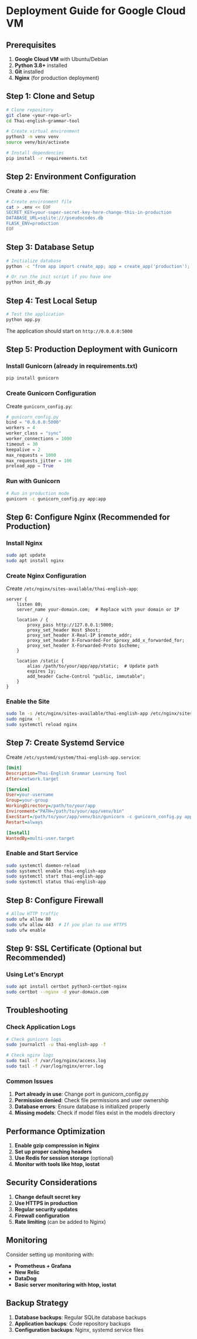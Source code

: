 # Deployment Guide for Google Cloud VM

## Prerequisites

1. **Google Cloud VM** with Ubuntu/Debian
2. **Python 3.8+** installed
3. **Git** installed
4. **Nginx** (for production deployment)

## Step 1: Clone and Setup

```bash
# Clone repository
git clone <your-repo-url>
cd Thai-english-grammar-tool

# Create virtual environment
python3 -m venv venv
source venv/bin/activate

# Install dependencies
pip install -r requirements.txt
```

## Step 2: Environment Configuration

Create a `.env` file:

```bash
# Create environment file
cat > .env << EOF
SECRET_KEY=your-super-secret-key-here-change-this-in-production
DATABASE_URL=sqlite:///pseudocodes.db
FLASK_ENV=production
EOF
```

## Step 3: Database Setup

```bash
# Initialize database
python -c "from app import create_app; app = create_app('production'); app.app_context().push(); from app.models import db; db.create_all()"

# Or run the init script if you have one
python init_db.py
```

## Step 4: Test Local Setup

```bash
# Test the application
python app.py
```

The application should start on `http://0.0.0.0:5000`

## Step 5: Production Deployment with Gunicorn

### Install Gunicorn (already in requirements.txt)

```bash
pip install gunicorn
```

### Create Gunicorn Configuration

Create `gunicorn_config.py`:

```python
# gunicorn_config.py
bind = "0.0.0.0:5000"
workers = 4
worker_class = "sync"
worker_connections = 1000
timeout = 30
keepalive = 2
max_requests = 1000
max_requests_jitter = 100
preload_app = True
```

### Run with Gunicorn

```bash
# Run in production mode
gunicorn -c gunicorn_config.py app:app
```

## Step 6: Configure Nginx (Recommended for Production)

### Install Nginx

```bash
sudo apt update
sudo apt install nginx
```

### Create Nginx Configuration

Create `/etc/nginx/sites-available/thai-english-app`:

```nginx
server {
    listen 80;
    server_name your-domain.com;  # Replace with your domain or IP
    
    location / {
        proxy_pass http://127.0.0.1:5000;
        proxy_set_header Host $host;
        proxy_set_header X-Real-IP $remote_addr;
        proxy_set_header X-Forwarded-For $proxy_add_x_forwarded_for;
        proxy_set_header X-Forwarded-Proto $scheme;
    }
    
    location /static {
        alias /path/to/your/app/app/static;  # Update path
        expires 1y;
        add_header Cache-Control "public, immutable";
    }
}
```

### Enable the Site

```bash
sudo ln -s /etc/nginx/sites-available/thai-english-app /etc/nginx/sites-enabled/
sudo nginx -t
sudo systemctl reload nginx
```

## Step 7: Create Systemd Service

Create `/etc/systemd/system/thai-english-app.service`:

```ini
[Unit]
Description=Thai-English Grammar Learning Tool
After=network.target

[Service]
User=your-username
Group=your-group
WorkingDirectory=/path/to/your/app
Environment="PATH=/path/to/your/app/venv/bin"
ExecStart=/path/to/your/app/venv/bin/gunicorn -c gunicorn_config.py app:app
Restart=always

[Install]
WantedBy=multi-user.target
```

### Enable and Start Service

```bash
sudo systemctl daemon-reload
sudo systemctl enable thai-english-app
sudo systemctl start thai-english-app
sudo systemctl status thai-english-app
```

## Step 8: Configure Firewall

```bash
# Allow HTTP traffic
sudo ufw allow 80
sudo ufw allow 443  # If you plan to use HTTPS
sudo ufw enable
```

## Step 9: SSL Certificate (Optional but Recommended)

### Using Let's Encrypt

```bash
sudo apt install certbot python3-certbot-nginx
sudo certbot --nginx -d your-domain.com
```

## Troubleshooting

### Check Application Logs

```bash
# Check gunicorn logs
sudo journalctl -u thai-english-app -f

# Check nginx logs
sudo tail -f /var/log/nginx/access.log
sudo tail -f /var/log/nginx/error.log
```

### Common Issues

1. **Port already in use**: Change port in gunicorn_config.py
2. **Permission denied**: Check file permissions and user ownership
3. **Database errors**: Ensure database is initialized properly
4. **Missing models**: Check if model files exist in the models directory

## Performance Optimization

1. **Enable gzip compression in Nginx**
2. **Set up proper caching headers**
3. **Use Redis for session storage** (optional)
4. **Monitor with tools like htop, iostat**

## Security Considerations

1. **Change default secret key**
2. **Use HTTPS in production**
3. **Regular security updates**
4. **Firewall configuration**
5. **Rate limiting** (can be added to Nginx)

## Monitoring

Consider setting up monitoring with:
- **Prometheus + Grafana**
- **New Relic**
- **DataDog**
- **Basic server monitoring with htop, iostat**

## Backup Strategy

1. **Database backups**: Regular SQLite database backups
2. **Application backups**: Code repository backups
3. **Configuration backups**: Nginx, systemd service files